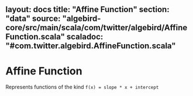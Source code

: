 layout: docs
title:  "Affine Function"
section: "data"
source: "algebird-core/src/main/scala/com/twitter/algebird/AffineFunction.scala"
scaladoc: "#com.twitter.algebird.AffineFunction.scala"
---

# Affine Function

Represents functions of the kind `f(x) = slope * x + intercept`
